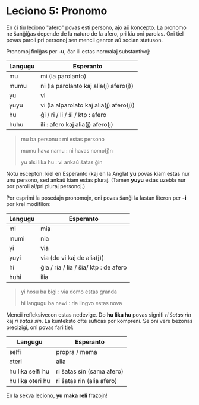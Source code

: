 # Leciono 5: Pronomo

En ĉi tiu leciono "afero" povas esti persono, aĵo aŭ koncepto. La pronomo ne
ŝanĝiĝas depende de la naturo de la afero, pri kiu oni parolas. Oni tiel povas
paroli pri personoj sen mencii genron aŭ socian statuson.

Pronomoj finiĝas per **-u**, ĉar ili estas normalaj substantivoj:

|Langugu|Esperanto|
|---|---|
|mu| mi (la parolanto)
|mumu| ni (la parolanto kaj alia(j) afero(j))
|yu| vi
|yuyu| vi (la alparolato kaj alia(j) afero(j))
|hu| ĝi / ri / li / ŝi / ktp : afero
|huhu| ili : afero kaj alia(j) afero(j)

> mu ba personu : mi estas persono
>
> mumu hava namu : ni havas nomo(j)n
>
> yu alsi lika hu : vi ankaŭ ŝatas ĝin

Notu escepton: kiel en Esperanto (kaj en la Angla) **yu** povas kiam estas nur
unu persono, sed ankaŭ kiam estas pluraj. (Tamen **yuyu** estas uzebla nur por
paroli al/pri pluraj personoj.)  

Por esprimi la posedajn pronomojn, oni povas ŝanĝi la lastan literon per **-i**
por krei modifilon:

|Langugu|Esperanto|
|---|---|
|mi| mia
|mumi| nia
|yi| via
|yuyi| via (de vi kaj de alia(j))
|hi| ĝia / ria / lia / ŝia/ ktp : de afero
|huhi| ilia

> yi hosu ba bigi : via domo estas granda
>
> hi langugu ba newi : ria lingvo estas nova

Mencii refleksivecon estas nedevige. Do **hu lika hu** povas signifi
*ri ŝatas rin* kaj *ri ŝatas sin*. La kunteksto ofte sufiĉas por kompreni. Se
oni vere bezonas precizigi, oni povas fari tiel:

|Langugu|Esperanto|
|---|---|
|selfi| propra / mema
|oteri| alia
|hu lika selfi hu| ri ŝatas sin (sama afero)
|hu lika oteri hu| ri ŝatas rin (alia afero)

En la sekva leciono, **yu** **maka** **reli** frazojn!


